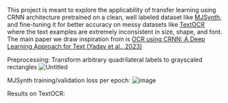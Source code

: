 This project is meant to explore the applicability of transfer learning using CRNN architecture pretrained on a clean, well labeled dataset like [MJSynth](https://www.robots.ox.ac.uk/~vgg/data/text/), and fine-tuning it for better accuracy on messy datasets like [TextOCR](https://textvqa.org/textocr/) where the text examples are extremely inconsistent in size, shape, and font. The main paper we draw inspiration from is [OCR using CRNN: A Deep Learning Approach for Text (Yadav et al., 2023)](https://ieeexplore.ieee.org/document/10170436)

Preprocessing: Transform arbitrary quadrilateral labels to grayscaled rectangles
![Untitled](https://github.com/lkevint/OCR_CRNN/assets/68560628/a419b029-c6a8-45b5-a764-335d0c04743e)


MJSynth training/validation loss per epoch: 
![image](https://github.com/lkevint/OCR_CRNN/assets/68560628/88cc8c5c-30c0-4678-98d0-fcf7e88f9bcc)

Results on TextOCR:

